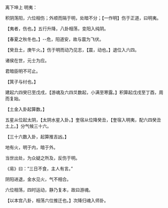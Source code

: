 离下坤上 明夷：

积阴荡阳，六位相伤；外顺而隔于明，处暗不分；【一作明】伤于正道，曰明夷。

【夷者，伤也。】五行升降，八卦相荡，变阳入纯阴。

【春夏之秋冬也。】--危，阳道安，故与震为飞伏。

【癸丑土，庚午火。】伤于明而动乃见志，【震，动也。】退位入六四。

诸侯在世，元士为应。

君暗臣明不可止。

【箕子与纣也。】

建起六四癸巳至戊戌，【游魂及六四爻数起，小满至寒露。】积算起戊戌至丁酉，周而复始。

【土金入卦起算数。】

五星从位起太阴，【太阴水星入卦。】奎宿从位降癸丑，【奎宿入明夷，配六四癸丑土上。】分气候三十六。

【三十六数入卦，起算推吉凶。】

地有火，明于内，暗于外。

当世出处，为众疑之所及，反伤于明。

《易》曰：“三日不食，主人有言。”

阴阳进退，金水见火，气不相合。

六位相荡，四时运动，静乃复本，故曰游魂。

【以本宫八卦，相荡六位推迁也。】次降归魂入师卦。

